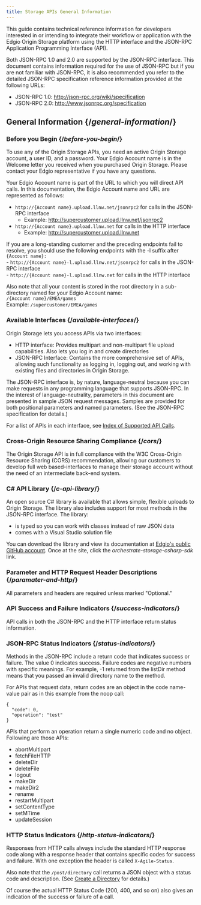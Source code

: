 ```yaml
---
title: Storage APIs General Information
---
```

This guide contains technical reference information for developers interested in or intending to integrate their workflow or application with the Edgio Origin Storage platform using the HTTP interface and the JSON-RPC Application Programming Interface (API).

Both JSON-RPC 1.0 and 2.0 are supported by the JSON-RPC interface. This document contains information required for the use of JSON-RPC but if you are not familiar with JSON-RPC, it is also recommended you refer to the detailed JSON-RPC specification reference information provided at the following URLs:

- JSON-RPC 1.0: http://json-rpc.org/wiki/specification
- JSON-RPC 2.0: http://www.jsonrpc.org/specification

## General Information  {/*general-information*/}
### Before you Begin  {/*before-you-begin*/}
To use any of the Origin Storage APIs, you need an active Origin Storage account, a user ID, and a password. Your Edgio Account name is in the Welcome letter you received when you purchased Origin Storage. Please contact your Edgio representative if you have any questions.

Your Edgio Account name is part of the URL to which you will direct API calls. In this documentation, the Edgio Account name and URL are represented as follows:

- `http://{Account name}.upload.llnw.net/jsonrpc2` for calls in the JSON-RPC interface
    - Example: http://supercustomer.upload.llnw.net/jsonrpc2
- `http://{Account name}.upload.llnw.net` for calls in the HTTP interface
    - Example: http://supercustomer.upload.llnw.net

<Callout type="info">If you are a long-standing customer and the preceding endpoints fail to resolve, you should use the following endpoints with the -l suffix after `{Account name}:`<br />- `http://{Account name}-l.upload.llnw.net/jsonrpc2` for calls in the JSON-RPC interface<br />- `http://{Account name}-l.upload.llnw.net` for calls in the HTTP interface</Callout>

Also note that all your content is stored in the root directory in a sub-directory named for your Edgio Account name:
<br />`/{Account name}/EMEA/games`
<br />Example: `/supercustomer/EMEA/games`

### Available Interfaces  {/*available-interfaces*/}
Origin Storage lets you access APIs via two interfaces:

- HTTP interface: Provides multipart and non-multipart file upload capabilities. Also lets you log in and create directories
- JSON-RPC Interface: Contains the more comprehensive set of APIs, allowing such functionality as logging in, logging out, and working with existing files and directories in Origin Storage.

<Callout type="info">The JSON-RPC interface is, by nature, language-neutral because you can make requests in any programming language that supports JSON-RPC. In the interest of language-neutrality, parameters in this document are presented in sample JSON request messages. Samples are provided for both positional parameters and named parameters. (See the JSON-RPC specification for details.)</Callout>

For a list of APIs in each interface, see [Index of Supported API Calls](#index-of-supported-api-calls).

### Cross-Origin Resource Sharing Compliance  {/*cors*/}
The Origin Storage API is in full compliance with the W3C Cross-Origin Resource Sharing (CORS) recommendation, allowing our customers to develop full web based-interfaces to manage their storage account without the need of an intermediate back-end system.

### C# API Library  {/*c-api-library*/}
An open source C# library is available that allows simple, flexible uploads to Origin Storage. The library also includes support for most methods in the JSON-RPC interface. The library:

- is typed so you can work with classes instead of raw JSON data
- comes with a Visual Studio solution file

You can download the library and view its documentation at [Edgio's public GitHub account](https://github.com/llnw). Once at the site, click the *orchestrate-storage-csharp-sdk* link.

### Parameter and HTTP Request Header Descriptions  {/*paramater-and-http*/}
All parameters and headers are required unless marked "Optional."

### API Success and Failure Indicators  {/*success-indicators*/}
API calls in both the JSON-RPC and the HTTP interface return status information.

### JSON-RPC Status Indicators  {/*status-indicators*/}
Methods in the JSON-RPC include a return code that indicates success or failure. The value 0 indicates success. Failure codes are negative numbers with specific meanings. For example, -1 returned from the listDir method means that you passed an invalid directory name to the method.

For APIs that request data, return codes are an object in the code name-value pair as in this example from the noop call:

```JSON-RPC
{
  "code": 0,
  "operation": "test"
}
```

APIs that perform an operation return a single numeric code and no object. Following are those APIs:

- abortMultipart
- fetchFileHTTP
- deleteDir
- deleteFile
- logout
- makeDir
- makeDir2
- rename
- restartMultipart
- setContentType
- setMTime
- updateSession

### HTTP Status Indicators  {/*http-status-indicators*/}
Responses from HTTP calls always include the standard HTTP response code along with a response header that contains specific codes for success and failure. With one exception the header is called `X-Agile-Status`.

Also note that the `/post/directory` call returns a JSON object with a status code and description. (See [Create a Directory](/delivery/storage/api_reference/#working-with-directories-http) for details.)

Of course the actual HTTP Status Code (200, 400, and so on) also gives an indication of the success or failure of a call.
